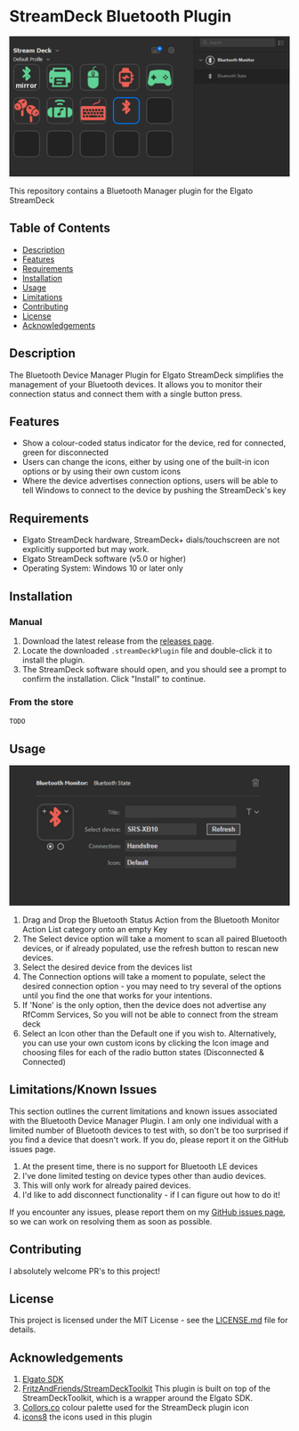 # StreamDeck Bluetooth Plugin

![StreamDeck Plugin Logo](./previews/1-preview.png)


This repository contains a Bluetooth Manager plugin for the Elgato StreamDeck
## Table of Contents

- [Description](#description)
- [Features](#features)
- [Requirements](#requirements)
- [Installation](#installation)
- [Usage](#usage)
- [Limitations](#lmitations)
- [Contributing](#contributing)
- [License](#license)
- [Acknowledgements](#acknowledgements)

## Description

The Bluetooth Device Manager Plugin for Elgato StreamDeck simplifies the management of your Bluetooth devices. It allows you to monitor their connection status and connect them with a single button press.

## Features

- Show a colour-coded status indicator for the device, red for connected, green for disconnected
- Users can change the icons, either  by using one of the built-in icon options or by using their own custom icons
- Where the device advertises connection options, users will be able to tell Windows to connect to the device by pushing the StreamDeck's key

## Requirements

- Elgato StreamDeck hardware, StreamDeck+ dials/touchscreen are not explicitly supported but may work.
- Elgato StreamDeck software (v5.0 or higher)
- Operating System: Windows 10 or later only

## Installation
### Manual

1. Download the latest release from the [releases page](https://github.com/yourusername/elgato-streamdeck-plugin/releases).
2. Locate the downloaded `.streamDeckPlugin` file and double-click it to install the plugin.
3. The StreamDeck software should open, and you should see a prompt to confirm the installation. Click "Install" to continue.
### From the store

	TODO

## Usage

![StreamDeck Plugin Logo](./previews/2-preview.png)

1. Drag and Drop the Bluetooth Status Action from the Bluetooth Monitor Action List category onto an empty Key
2. The Select device option will take a moment to scan all paired Bluetooth devices, or if already populated, use 
the refresh button to rescan new devices.
3. Select the desired device from the devices list
4. The Connection options will take a moment to populate, select the desired connection option - you may need to try several of the options until you find the one that works for your intentions.
5. If 'None' is the only option, then the device does not advertise any RfComm Services, So you will not be able to connect from the stream deck
6. Select an Icon other than the Default one if you wish to. Alternatively, you can use your own custom icons by clicking the Icon image and choosing files for each of the radio button states (Disconnected & Connected)


## Limitations/Known Issues
This section outlines the current limitations and known issues associated with the Bluetooth Device Manager Plugin. 
I am only one individual with a limited number of Bluetooth devices to test with, so don't be too surprised if you find a device that doesn't work. If you do, please report it on the GitHub issues page.

1. At the present time, there is no support for Bluetooth LE devices
2. I've done limited testing on device types other than audio devices.
3. This will only work for already paired devices.
4. I'd like to add disconnect functionality - if I can figure out how to do it!

If you encounter any issues, please report them on my [GitHub issues page](https://github.com/yourusername/elgato-streamdeck-bluetooth-plugin/issues), so we can work on resolving them as soon as possible.

## Contributing

I absolutely welcome PR's to this project!

## License

This project is licensed under the MIT License - see the [LICENSE.md](./LICENSE.md) file for details.

## Acknowledgements
1. [Elgato SDK](https://developer.elgato.com/documentation/stream-deck/sdk/overview/)
2. [FritzAndFriends/StreamDeckToolkit](https://github.com/FritzAndFriends/StreamDeckToolkit) This plugin is built on top of the StreamDeckToolkit, which is a wrapper around the Elgato SDK.
3. [Collors.co](https://coolors.co/palette/ee6055-60d394-aaf683-ffd97d-ff9b85) colour palette used for the StreamDeck plugin icon
4. [icons8](https://icons8.com) the icons used in this plugin
